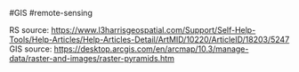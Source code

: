 #GIS #remote-sensing 

RS source: https://www.l3harrisgeospatial.com/Support/Self-Help-Tools/Help-Articles/Help-Articles-Detail/ArtMID/10220/ArticleID/18203/5247
GIS source: https://desktop.arcgis.com/en/arcmap/10.3/manage-data/raster-and-images/raster-pyramids.htm

